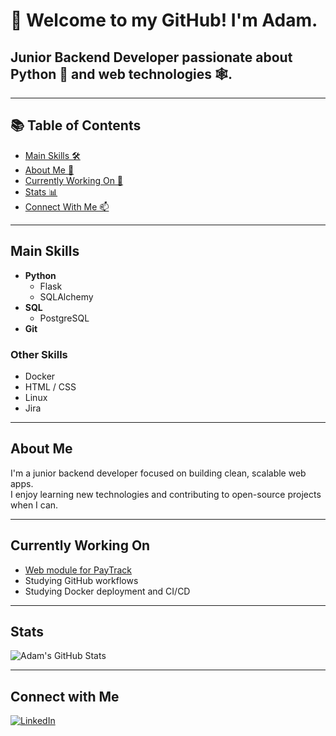 # 👋 Welcome to my GitHub! I'm Adam.

## Junior Backend Developer passionate about Python 🐍 and web technologies 🕸️.

---

## 📚 Table of Contents
- [Main Skills 🛠](#main-skills)
- [About Me 🙋](#about-me)
- [Currently Working On 🚧](#currently-working-on)
- [Stats 📊](#stats)
- [Connect With Me 📫](#connect-with-me)

---

## Main Skills
- **Python**
  - Flask
  - SQLAlchemy
- **SQL**
  - PostgreSQL
- **Git**

### Other Skills
- Docker
- HTML / CSS
- Linux
- Jira

---

## About Me
I'm a junior backend developer focused on building clean, scalable web apps.  
I enjoy learning new technologies and contributing to open-source projects when I can.

---

## Currently Working On
- [Web module for PayTrack](https://github.com/Vronst/PayTrack)
- Studying GitHub workflows
- Studying Docker deployment and CI/CD

---

## Stats

![Adam's GitHub Stats](https://github-readme-stats.vercel.app/api?username=Vronst&show_icons=true&theme=tokyonight)

---
## Connect with Me

[![LinkedIn](https://img.shields.io/badge/LinkedIn-%230077B5.svg?style=for-the-badge&logo=linkedin&logoColor=white)](https://www.linkedin.com/in/adam-sarga-613863272/)
<!--
**Vronst/Vronst** is a ✨ _special_ ✨ repository because its `README.md` (this file) appears on your GitHub profile.

Here are some ideas to get you started:

- 🔭 I’m currently working on ...
- 🌱 I’m currently learning ...
- 👯 I’m looking to collaborate on ...
- 🤔 I’m looking for help with ...
- 💬 Ask me about ...
- 📫 How to reach me: ...
- 😄 Pronouns: ...
- ⚡ Fun fact: ...
-->
